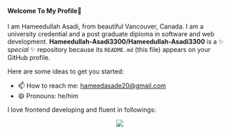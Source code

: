   #### Welcome To My Profile👋
  
I am Hameedullah Asadi, from beautiful Vancouver, Canada. I am a university credential and a post graduate diploma in software and web development.
**Hameedullah-Asadi3300/Hameedullah-Asadi3300** is a ✨ _special_ ✨ repository because its `README.md` (this file) appears on your GitHub profile.

Here are some ideas to get you started:

- 📫 How to reach me: hameedasade20@gmail.com
- 😄 Pronouns: he/him


I love frontend developing and fluent in followings:
<p align="center">
  <a href="https://skillicons.dev">
    <img src="https://skillicons.dev/icons?i=html,css,bootstrap,javascript,react,git,github,cs,dotnet,visualstudio" />
  </a>
